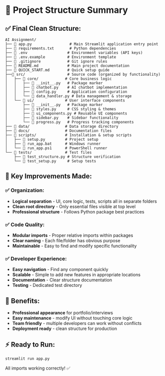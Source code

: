 # 📁 Project Structure Summary

## ✅ **Final Clean Structure:**

```
AI Assignment/
├── 📄 app.py                 # Main Streamlit application entry point
├── 📄 requirements.txt       # Python dependencies
├── 📄 .env                  # Environment variables (API keys)
├── 📄 .env.example          # Environment template
├── 📄 .gitignore            # Git ignore rules
├── 📄 README.md             # Main project documentation
├── 📄 QUICK_START.md        # Quick setup guide
├──📁 src/                   # Source code (organized by functionality)
│   ├── 📁 core/            # Core business logic
│   │   ├── 📄 __init__.py   # Package marker
│   │   ├── 📄 chatbot.py    # AI chatbot implementation
│   │   ├── 📄 config.py     # Application configuration
│   │   └── 📄 data_handler.py # Data management & storage
│   └── 📁 ui/              # User interface components  
│       ├── 📄 __init__.py   # Package marker
│       ├── 📄 styles.py     # CSS styling & themes
│       ├── 📄 ui_components.py # Reusable UI components
│       ├── 📄 sidebar.py    # Sidebar functionality
│       └── 📄 progress.py   # Progress tracking components
├── 📁 data/                # Data storage directory
├── 📁 docs/                # Documentation files
├── 📁 scripts/             # Installation & setup scripts
│   ├── 📄 setup.py         # Project setup
│   ├── 📄 run_app.bat      # Windows runner
│   └── 📄 run_app.ps1      # PowerShell runner
└── 📁 tests/               # Test files
    ├── 📄 test_structure.py # Structure verification
    └── 📄 test_setup.py     # Setup tests
```

## 🎯 **Key Improvements Made:**

### ✅ **Organization:**
- **Logical separation** - UI, core logic, tests, scripts all in separate folders
- **Clean root directory** - Only essential files visible at top level
- **Professional structure** - Follows Python package best practices

### ✅ **Code Quality:**
- **Modular imports** - Proper relative imports within packages
- **Clear naming** - Each file/folder has obvious purpose
- **Maintainable** - Easy to find and modify specific functionality

### ✅ **Developer Experience:**
- **Easy navigation** - Find any component quickly
- **Scalable** - Simple to add new features in appropriate locations  
- **Documentation** - Clear structure documentation
- **Testing** - Dedicated test directory

## 🚀 **Benefits:**
- **Professional appearance** for portfolio/interviews
- **Easy maintenance** - modify UI without touching core logic
- **Team friendly** - multiple developers can work without conflicts
- **Deployment ready** - clean structure for production

## ⚡ **Ready to Run:**
```bash
streamlit run app.py
```

All imports working correctly! ✅
